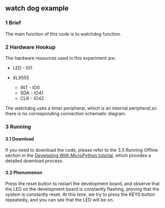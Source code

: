 ## watch dog example

### 1 Brief

The main function of this code is to watchdog function.

### 2 Hardware Hookup

The hardware resources used in this experiment are:

- LED - IO1

- XL9555

  - INT - IO0
  - SDA - IO41
  - CLK - IO42

The watchdog uses a timer peripheral, which is an internal peripheral,so there is no corresponding connection schematic diagram.

### 3 Running

#### 3.1 Download

If you need to download the code, please refer to the 3.3 Running Offline section in the [Developing With MicroPython tutorial](../../../../1_docs/Developing_With_MicroPython.md), which provides a detailed download process.

#### 3.2 Phenomenon

Press the reset button to restart the development board, and observe that the LED on the development board is constantly flashing, proving that the system is constantly reset. At this time, we try to press the KEY0 button repeatedly, and you can see that the LED will be on.

